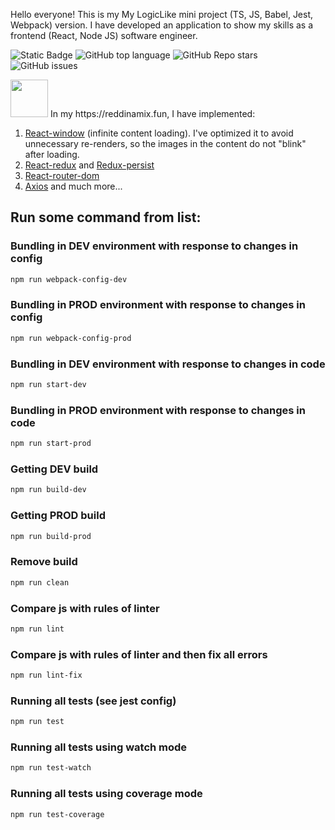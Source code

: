 Hello everyone! This is my My LogicLike mini project (TS, JS, Babel, Jest, Webpack) version. 
I have developed an application to show my skills as a frontend (React, Node JS) software engineer.

![Static Badge](https://img.shields.io/badge/Idzanamix-logiclike-logiclike)
![GitHub top language](https://img.shields.io/github/languages/top/Idzanamix/logiclike)
![GitHub Repo stars](https://img.shields.io/github/stars/Idzanamix/logiclike)
![GitHub issues](https://img.shields.io/github/issues/Idzanamix/logiclike)


<div>
<img src="https://github.com/Idzanamix/MirrorReddit/assets/161015715/bc804b37-484c-4921-9faa-05acc33a4178" width="60" />
In my https://reddinamix.fun, I have implemented:
</div>

1) [React-window](https://www.npmjs.com/package/react-window) (infinite content loading). I've optimized it to avoid unnecessary re-renders, so the images in the content do not "blink" after loading.
2) [React-redux](https://www.npmjs.com/package/react-redux) and [Redux-persist](https://www.npmjs.com/package/redux-persist)
3) [React-router-dom](https://www.npmjs.com/package/react-router-dom)
4) [Axios](https://www.npmjs.com/package/axios)
   and much more...

## Run some command from list:

### Bundling in DEV environment with response to changes in config

```bash
npm run webpack-config-dev
```

### Bundling in PROD environment with response to changes in config

```bash
npm run webpack-config-prod
```

### Bundling in DEV environment with response to changes in code

```bash
npm run start-dev
```

### Bundling in PROD environment with response to changes in code

```bash
npm run start-prod
```

### Getting DEV build

```bash
npm run build-dev
```

### Getting PROD build

```bash
npm run build-prod
```

### Remove build

```bash
npm run clean
```

### Compare js with rules of linter

```bash
npm run lint
```

### Compare js with rules of linter and then fix all errors

```bash
npm run lint-fix
```

### Running all tests (see jest config)

```bash
npm run test
```

### Running all tests using watch mode

```bash
npm run test-watch
```

### Running all tests using coverage mode

```bash
npm run test-coverage
```
